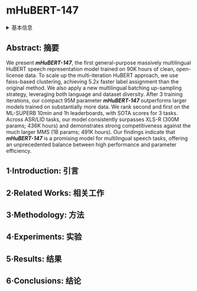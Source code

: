 # mHuBERT-147

<details>
<summary>基本信息</summary>

- 标题: "mHuBERT-147: A Compact Multilingual HuBERT Model"
- 作者:
  - 01 Marcely Zanon Boito,
  - 02 Vivek Iyer,
  - 03 Nikolaos Lagos,
  - 04 Laurent Besacier,
  - 05 Ioan Calapodescu
- 链接:
  - [ArXiv](https://arxiv.org/abs/2406.06371)
  - [Publication](https://doi.org/10.21437/Interspeech.2024-938)
  - [Github](https://github.com/utter-project/fairseq)
  - [Demo]()
- 文件:
  - [ArXiv](_PDF/2406.06371v4__mHuBERT-147__A_Compact_Multilingual_HuBERT_Model.pdf)
  - [Publication](_PDF/2406.06371p0__mHuBERT-147__InterSpeech2024.pdf)

</details>

## Abstract: 摘要

We present ***mHuBERT-147***, the first general-purpose massively multilingual HuBERT speech representation model trained on 90K hours of clean, open-license data.
To scale up the multi-iteration HuBERT approach, we use faiss-based clustering, achieving 5.2x faster label assignment than the original method.
We also apply a new multilingual batching up-sampling strategy, leveraging both language and dataset diversity.
After 3 training iterations, our compact 95M parameter ***mHuBERT-147*** outperforms larger models trained on substantially more data.
We rank second and first on the ML-SUPERB 10min and 1h leaderboards, with SOTA scores for 3 tasks.
Across ASR/LID tasks, our model consistently surpasses XLS-R (300M params; 436K hours) and demonstrates strong competitiveness against the much larger MMS (1B params; 491K hours).
Our findings indicate that ***mHuBERT-147*** is a promising model for multilingual speech tasks, offering an unprecedented balance between high performance and parameter efficiency.

## 1·Introduction: 引言

## 2·Related Works: 相关工作

## 3·Methodology: 方法

## 4·Experiments: 实验

## 5·Results: 结果

## 6·Conclusions: 结论